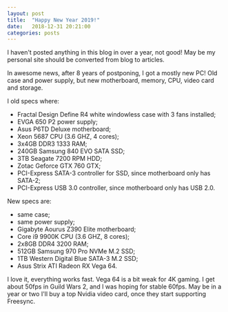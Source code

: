 ```yaml
---
layout: post
title:  "Happy New Year 2019!"
date:   2018-12-31 20:21:00
categories: posts
---
```


I haven't posted anything in this blog in over a year, not good!
May be my personal site should be converted from blog to articles.

In awesome news, after 8 years of postponing, I got a mostly new PC!
Old case and power supply, but new motherboard, memory, CPU, video card and storage.

I old specs where:

- Fractal Design Define R4 white windowless case with 3 fans installed;
- EVGA 650 P2 power supply;
- Asus P6TD Deluxe motherboard;
- Xeon 5687 CPU (3.6 GHZ, 4 cores);
- 3x4GB DDR3 1333 RAM;
- 240GB Samsung 840 EVO SATA SSD;
- 3TB Seagate 7200 RPM HDD;
- Zotac Geforce GTX 760 GTX;
- PCI-Express SATA-3 controller for SSD, since motherboard only has SATA-2;
- PCI-Express USB 3.0 controller, since motherboard only has USB 2.0.

New specs are:

- same case;
- same power supply;
- Gigabyte Aourus Z390 Elite motherboard;
- Core i9 9900K CPU (3.6 GHZ, 8 cores);
- 2x8GB DDR4 3200 RAM;
- 512GB Samsung 970 Pro NVMe M.2 SSD;
- 1TB Western Digital Blue SATA-3 M.2 SSD;
- Asus Strix ATI Radeon RX Vega 64.

I love it, everything works fast. Vega 64 is a bit weak for 4K gaming.
I get about 50fps in Guild Wars 2, and I was hoping for stable 60fps.
May be in a year or two I'll buy a top Nvidia video card, once they start supporting Freesync.
